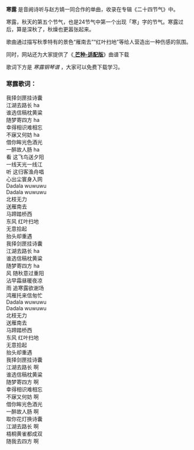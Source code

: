 

**寒露** 是音阙诗听与赵方婧一同合作的单曲，收录在专辑《二十四节气》中。

寒露，秋天的第五个节气，也是24节气中第一个出现「寒」字的节气。寒露过后，算是深秋了，秋燥也更嚣张起来。

歌曲通过描写秋季特有的景色“雁南去”“红叶扫地”等给人营造出一种伤感的氛围。

同时，网站还为大家提供了《[ **芒种-适配版**](Music-12614-芒种-适配版.html "芒种-适配版")》曲谱下载

歌词下方是 _寒露钢琴谱_ ，大家可以免费下载学习。

### 寒露歌词：

我择剑匣挂诗囊  
江湖去路长 ha  
谁选信稿枕黄粱  
随梦寄四方 ha  
幸得相识难相忘  
不寐又何妨 ha  
借你眸光色酒光  
一醉故人肠 ha  
看 这飞鸟送夕阳  
一线天光一线江  
听 这归客渔舟唱  
心出尘寰身入网  
Dadala wuwuwu  
Dadala wuwuwu  
北枝无力  
送雁南去  
马蹄踏桥西  
东风 红叶扫地  
无意拾起  
抬头却重遇  
我择剑匣挂诗囊  
江湖去路长 ha  
谁选信稿枕黄粱  
随梦寄四方 ha  
风 随秋意过重阳  
沾早霜昼暖夜凉  
雨 追寒露欲谢场  
鸿雁托来信匆忙  
Dadala wuwuwu  
Dadala wuwuwu  
北枝无力  
送雁南去  
马蹄踏桥西  
东风 红叶扫地  
无意拾起  
抬头却重遇  
我择剑匣挂诗囊  
江湖去路长 啊  
谁选信稿枕黄粱  
随梦寄四方 啊  
幸得相识难相忘  
不寐又何妨 啊  
借你眸光色酒光  
一醉故人肠 啊  
取你花灯换诗囊  
江湖去路长 啊  
梧桐黄雀都成双  
随我去四方 啊

